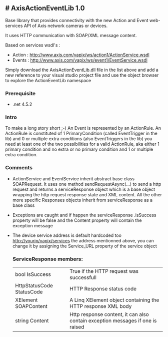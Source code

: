 <H2># AxisActionEventLib 1.0</H2>

Base library that provides connectivity with the new Action and Event web-services API of Axis network cameras or devices.

It uses HTTP communication with SOAP/XML message content.

Based on services wsdl's :

- Action : http://www.axis.com/vapix/ws/action1/ActionService.wsdl
- Events : http://www.axis.com/vapix/ws/event1/EventService.wsdl

Simply download the AxisActionEventLib.dll file in the list above and add a new reference to your visual studio project file and use the object browser to explore the ActionEventLib namespace

<h3>Prerequisite</h3>

- .net 4.5.2

<H3>Intro</H3>

To make a long story short ;-) An Event is represented by an ActionRule. An ActionRule is constituted of 1 PrimaryCondition (called EventTrigger in the lib) and 0 or multiple extra conditions (also EventTriggers in the lib) you need at least one of the two possibilities for a valid ActionRule, aka either 1 primary condition and no extra or no primary condition and 1 or multiple extra condition. 

<h3>Comments</h3>

- ActionService and EventService inherit abstract base class SOAPRequest. It uses one method sendRequestAsync(...) to send a http request and returns a serviceResponse object which is a base object wrapping the http request response state and XML content. All the other more specific Responses objects inherit from serviceResponse as a base class

- Exceptions are caught and if happen the serviceResponse .isSuccess property will be false and the Content property will contain the exception message 

- The device service address is default hardcoded too <http://yourip/vapix/services> the address mentionned above, you can change it by assigning the Service_URL property of the service object

    <h3>ServiceResponse members:</h3>
    <table>
      <tr>
      <td>bool IsSuccess</td><td>True if the HTTP request was successfull</td>
      </tr>
      <tr>
      <td>HttpStatusCode  StatusCode</td><td>HTTP Response status code</td>
      </tr>
      <tr>
      <td>XElement SOAPContent</td><td>A Linq XElement object containing the HTTP response XML body </td>
      </tr>
      <tr>
      <td>string Content</td><td>Http response content, it can also contain exception messages if one is raised</td>
      </tr>
    </table>

